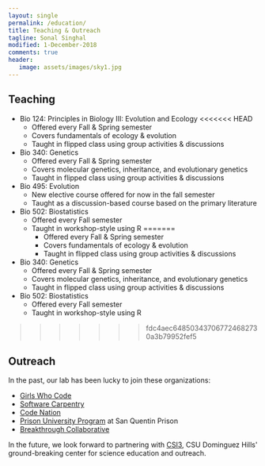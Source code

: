 ```yaml
---
layout: single
permalink: /education/
title: Teaching & Outreach
tagline: Sonal Singhal
modified: 1-December-2018
comments: true
header:
   image: assets/images/sky1.jpg
---
```


## Teaching

- Bio 124: Principles in Biology III: Evolution and Ecology
<<<<<<< HEAD
  - Offered every Fall & Spring semester
  - Covers fundamentals of ecology & evolution
  - Taught in flipped class using group activities & discussions 
- Bio 340: Genetics
  - Offered every Fall & Spring semester
  - Covers molecular genetics, inheritance, and evolutionary genetics
  - Taught in flipped class using group activities & discussions
- Bio 495: Evolution
  - New elective course offered for now in the fall semester
  - Taught as a discussion-based course based on the primary literature
- Bio 502: Biostatistics
  - Offered every Fall semester
  - Taught in workshop-style using R
=======
	- Offered every Fall & Spring semester
	- Covers fundamentals of ecology & evolution
	- Taught in flipped class using group activities & discussions 
- Bio 340: Genetics
	- Offered every Fall & Spring semester
	- Covers molecular genetics, inheritance, and evolutionary genetics
	- Taught in flipped class using group activities & discussions
- Bio 502: Biostatistics
	- Offered every Fall semester
	- Taught in workshop-style using R
>>>>>>> fdc4aec648503437067724682730a3b79952fef5

## Outreach
In the past, our lab has been lucky to join these organizations:
- [Girls Who Code](https://girlswhocode.com/)
- [Software Carpentry](https://software-carpentry.org/)
- [Code Nation](https://codenation.org/)
- [Prison University Program](https://prisonuniversityproject.org/) at San Quentin Prison
- [Breakthrough Collaborative](https://www.breakthroughcollaborative.org/)

In the future, we look forward to partnering with [CSI3](https://csi3.org/), CSU Dominguez Hills' ground-breaking center for science education and outreach.


